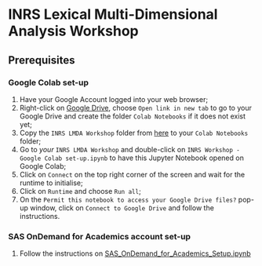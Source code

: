# INRS Lexical Multi-Dimensional Analysis Workshop

## Prerequisites

### Google Colab set-up

1. Have your Google Account logged into your web browser;
2. Right-click on [Google Drive](https://drive.google.com/drive/my-drive), choose `Open link in new tab` to go to your Google Drive and create the folder `Colab Notebooks` if it does not exist yet;
3. Copy the `INRS LMDA Workshop` folder from [here](https://drive.google.com/drive/folders/1zIqlW8cUjIE1dD9HEsFYakvZkviMyCEA?usp=drive_link) to your `Colab Notebooks` folder;
4. Go to *your* `INRS LMDA Workshop` and double-click on `INRS Workshop - Google Colab set-up.ipynb` to have this Jupyter Notebook opened on Google Colab;
5. Click on `Connect` on the top right corner of the screen and wait for the runtime to initialise;
6. Click on `Runtime` and choose `Run all`;
7. On the `Permit this notebook to access your Google Drive files?` pop-up window, click on `Connect to Google Drive` and follow the instructions.

### SAS OnDemand for Academics account set-up

1. Follow the instructions on [SAS_OnDemand_for_Academics_Setup.ipynb](https://github.com/laelgelc/laelgelc/blob/main/SAS_OnDemand_for_Academics_Setup.ipynb)
